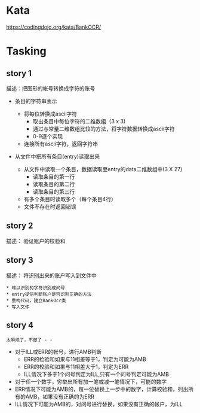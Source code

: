 # Kata 

https://codingdojo.org/kata/BankOCR/

# Tasking 

## story 1
描述：把图形的帐号转换成字符的账号
* 条目的字符串表示
	* 将每位转换成ascii字符 	
		* 取出条目中每位字符的二维数组（3 x 3)
		* 通过与常量二维数组比较的方法，将字符数据转换成ascii字符
		* 0-9逐个实现
	* 连接所有ascii字符，返回字符串 

* 从文件中把所有条目(entry)读取出来
	* 从文件中读取一个条目，数据读取至entry的data二维数组中(3 X 27)
		* 	读取条目的第一行
		*  读取条目的第二行
		*  读取条目的第三行
	* 有多个条目时读取多个（每个条目4行）
	* 文件不存在时返回错误
	
## story 2
描述： 验证账户的校验和

## story 3
描述： 将识别出来的账户写入到文件中

	* 难以识别的字符识别成问号
	* entry提供判断账户是否识别正确的方法
	* 重构代码，建立BankOcr类
	* 写入文件
	
## story 4

`太麻烦了，不做了 - -`


* 对于ILL或ERR的帐号，进行AMB判断
	* ERR的检验和如果与11相差等于1，判定为可能为AMB
	* ERR的校验和如果与11相差大于1，判定为ERR
	* ILL情况下多于1个问号判定为ILL,只有一个问号判定可能为AMB
* 对于任一个数字，穷举出所有加一笔或减一笔情况下，可能的数字
* ERR情况下可能为AMB的，每一位替换上一步中的数字，计算校验和，列出所有的AMB，如果没有正确的为ERR
* ILL情况下可能为AMB的，对问号进行替换，如果没有正确的帐户，为ILL